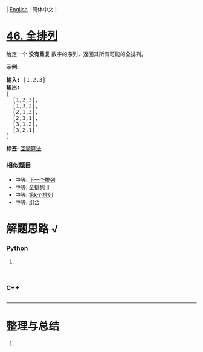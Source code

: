 | [English](README_EN.md) | 简体中文 |

# [46. 全排列](https://leetcode-cn.com/problems/permutations)
<p>给定一个<strong> 没有重复</strong> 数字的序列，返回其所有可能的全排列。</p>

<p><strong>示例:</strong></p>

<pre><strong>输入:</strong> [1,2,3]
<strong>输出:</strong>
[
  [1,2,3],
  [1,3,2],
  [2,1,3],
  [2,3,1],
  [3,1,2],
  [3,2,1]
]</pre>

**标签:**  [回溯算法](https://leetcode-cn.com/tag/backtracking) 
 ### 相似题目
- 中等:	[下一个排列](https://leetcode-cn.com/problems/next-permutation) 
- 中等:	[全排列 II](https://leetcode-cn.com/problems/permutations-ii) 
- 中等:	[第k个排列](https://leetcode-cn.com/problems/permutation-sequence) 
- 中等:	[组合](https://leetcode-cn.com/problems/combinations) 

# 解题思路 √

### Python

1. 

```python

```


```python

```

### C++

```cpp

```

---



# 整理与总结

1. 